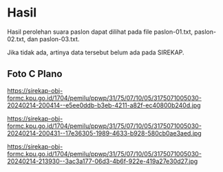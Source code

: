 # Hasil

Hasil perolehan suara paslon dapat dilihat pada file paslon-01.txt, paslon-02.txt, dan paslon-03.txt.

Jika tidak ada, artinya data tersebut belum ada pada SIREKAP.

## Foto C Plano

https://sirekap-obj-formc.kpu.go.id/1704/pemilu/ppwp/31/75/07/10/05/3175071005030-20240214-200414--e5ee0ddb-b3eb-4211-a82f-ec40800b240d.jpg

https://sirekap-obj-formc.kpu.go.id/1704/pemilu/ppwp/31/75/07/10/05/3175071005030-20240214-200431--17e36305-1989-4633-b928-580cb0ae3aed.jpg

https://sirekap-obj-formc.kpu.go.id/1704/pemilu/ppwp/31/75/07/10/05/3175071005030-20240214-213930--3ac3a177-06d3-4b6f-922e-419a27e30d27.jpg
